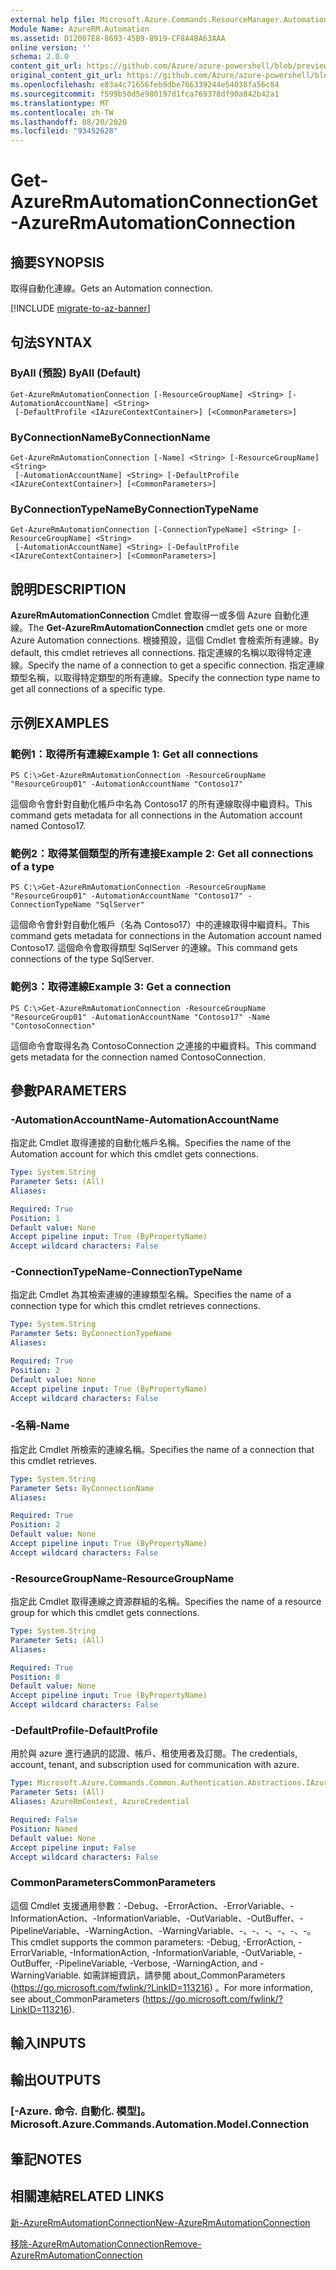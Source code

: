 ```yaml
---
external help file: Microsoft.Azure.Commands.ResourceManager.Automation.dll-Help.xml
Module Name: AzureRM.Automation
ms.assetid: D12007E8-8693-45B9-8919-CF8A4BA63AAA
online version: ''
schema: 2.0.0
content_git_url: https://github.com/Azure/azure-powershell/blob/preview/src/ResourceManager/Automation/Commands.Automation/help/Get-AzureRMAutomationConnection.md
original_content_git_url: https://github.com/Azure/azure-powershell/blob/preview/src/ResourceManager/Automation/Commands.Automation/help/Get-AzureRMAutomationConnection.md
ms.openlocfilehash: e83a4c71656feb9dbe766339244e54038fa56c84
ms.sourcegitcommit: f599b50d5e980197d1fca769378df90a842b42a1
ms.translationtype: MT
ms.contentlocale: zh-TW
ms.lasthandoff: 08/20/2020
ms.locfileid: "93452628"
---
```

# <span data-ttu-id="ebf10-101">Get-AzureRmAutomationConnection</span><span class="sxs-lookup"><span data-stu-id="ebf10-101">Get-AzureRmAutomationConnection</span></span>

## <span data-ttu-id="ebf10-102">摘要</span><span class="sxs-lookup"><span data-stu-id="ebf10-102">SYNOPSIS</span></span>
<span data-ttu-id="ebf10-103">取得自動化連線。</span><span class="sxs-lookup"><span data-stu-id="ebf10-103">Gets an Automation connection.</span></span>

[!INCLUDE [migrate-to-az-banner](../../includes/migrate-to-az-banner.md)]

## <span data-ttu-id="ebf10-104">句法</span><span class="sxs-lookup"><span data-stu-id="ebf10-104">SYNTAX</span></span>

### <span data-ttu-id="ebf10-105">ByAll (預設) </span><span class="sxs-lookup"><span data-stu-id="ebf10-105">ByAll (Default)</span></span>
```
Get-AzureRmAutomationConnection [-ResourceGroupName] <String> [-AutomationAccountName] <String>
 [-DefaultProfile <IAzureContextContainer>] [<CommonParameters>]
```

### <span data-ttu-id="ebf10-106">ByConnectionName</span><span class="sxs-lookup"><span data-stu-id="ebf10-106">ByConnectionName</span></span>
```
Get-AzureRmAutomationConnection [-Name] <String> [-ResourceGroupName] <String>
 [-AutomationAccountName] <String> [-DefaultProfile <IAzureContextContainer>] [<CommonParameters>]
```

### <span data-ttu-id="ebf10-107">ByConnectionTypeName</span><span class="sxs-lookup"><span data-stu-id="ebf10-107">ByConnectionTypeName</span></span>
```
Get-AzureRmAutomationConnection [-ConnectionTypeName] <String> [-ResourceGroupName] <String>
 [-AutomationAccountName] <String> [-DefaultProfile <IAzureContextContainer>] [<CommonParameters>]
```

## <span data-ttu-id="ebf10-108">說明</span><span class="sxs-lookup"><span data-stu-id="ebf10-108">DESCRIPTION</span></span>
<span data-ttu-id="ebf10-109">**AzureRmAutomationConnection** Cmdlet 會取得一或多個 Azure 自動化連線。</span><span class="sxs-lookup"><span data-stu-id="ebf10-109">The **Get-AzureRmAutomationConnection** cmdlet gets one or more Azure Automation connections.</span></span>
<span data-ttu-id="ebf10-110">根據預設，這個 Cmdlet 會檢索所有連線。</span><span class="sxs-lookup"><span data-stu-id="ebf10-110">By default, this cmdlet retrieves all connections.</span></span>
<span data-ttu-id="ebf10-111">指定連線的名稱以取得特定連線。</span><span class="sxs-lookup"><span data-stu-id="ebf10-111">Specify the name of a connection to get a specific connection.</span></span>
<span data-ttu-id="ebf10-112">指定連線類型名稱，以取得特定類型的所有連線。</span><span class="sxs-lookup"><span data-stu-id="ebf10-112">Specify the connection type name to get all connections of a specific type.</span></span>

## <span data-ttu-id="ebf10-113">示例</span><span class="sxs-lookup"><span data-stu-id="ebf10-113">EXAMPLES</span></span>

### <span data-ttu-id="ebf10-114">範例1：取得所有連線</span><span class="sxs-lookup"><span data-stu-id="ebf10-114">Example 1: Get all connections</span></span>
```
PS C:\>Get-AzureRmAutomationConnection -ResourceGroupName "ResourceGroup01" -AutomationAccountName "Contoso17"
```

<span data-ttu-id="ebf10-115">這個命令會針對自動化帳戶中名為 Contoso17 的所有連線取得中繼資料。</span><span class="sxs-lookup"><span data-stu-id="ebf10-115">This command gets metadata for all connections in the Automation account named Contoso17.</span></span>

### <span data-ttu-id="ebf10-116">範例2：取得某個類型的所有連接</span><span class="sxs-lookup"><span data-stu-id="ebf10-116">Example 2: Get all connections of a type</span></span>
```
PS C:\>Get-AzureRmAutomationConnection -ResourceGroupName "ResourceGroup01" -AutomationAccountName "Contoso17" -ConnectionTypeName "SqlServer"
```

<span data-ttu-id="ebf10-117">這個命令會針對自動化帳戶（名為 Contoso17）中的連線取得中繼資料。</span><span class="sxs-lookup"><span data-stu-id="ebf10-117">This command gets metadata for connections in the Automation account named Contoso17.</span></span>
<span data-ttu-id="ebf10-118">這個命令會取得類型 SqlServer 的連線。</span><span class="sxs-lookup"><span data-stu-id="ebf10-118">This command gets connections of the type SqlServer.</span></span>

### <span data-ttu-id="ebf10-119">範例3：取得連線</span><span class="sxs-lookup"><span data-stu-id="ebf10-119">Example 3: Get a connection</span></span>
```
PS C:\>Get-AzureRmAutomationConnection -ResourceGroupName "ResourceGroup01" -AutomationAccountName "Contoso17" -Name "ContosoConnection"
```

<span data-ttu-id="ebf10-120">這個命令會取得名為 ContosoConnection 之連接的中繼資料。</span><span class="sxs-lookup"><span data-stu-id="ebf10-120">This command gets metadata for the connection named ContosoConnection.</span></span>

## <span data-ttu-id="ebf10-121">參數</span><span class="sxs-lookup"><span data-stu-id="ebf10-121">PARAMETERS</span></span>

### <span data-ttu-id="ebf10-122">-AutomationAccountName</span><span class="sxs-lookup"><span data-stu-id="ebf10-122">-AutomationAccountName</span></span>
<span data-ttu-id="ebf10-123">指定此 Cmdlet 取得連接的自動化帳戶名稱。</span><span class="sxs-lookup"><span data-stu-id="ebf10-123">Specifies the name of the Automation account for which this cmdlet gets connections.</span></span>

```yaml
Type: System.String
Parameter Sets: (All)
Aliases: 

Required: True
Position: 1
Default value: None
Accept pipeline input: True (ByPropertyName)
Accept wildcard characters: False
```

### <span data-ttu-id="ebf10-124">-ConnectionTypeName</span><span class="sxs-lookup"><span data-stu-id="ebf10-124">-ConnectionTypeName</span></span>
<span data-ttu-id="ebf10-125">指定此 Cmdlet 為其檢索連線的連線類型名稱。</span><span class="sxs-lookup"><span data-stu-id="ebf10-125">Specifies the name of a connection type for which this cmdlet retrieves connections.</span></span>

```yaml
Type: System.String
Parameter Sets: ByConnectionTypeName
Aliases: 

Required: True
Position: 2
Default value: None
Accept pipeline input: True (ByPropertyName)
Accept wildcard characters: False
```

### <span data-ttu-id="ebf10-126">-名稱</span><span class="sxs-lookup"><span data-stu-id="ebf10-126">-Name</span></span>
<span data-ttu-id="ebf10-127">指定此 Cmdlet 所檢索的連線名稱。</span><span class="sxs-lookup"><span data-stu-id="ebf10-127">Specifies the name of a connection that this cmdlet retrieves.</span></span>

```yaml
Type: System.String
Parameter Sets: ByConnectionName
Aliases: 

Required: True
Position: 2
Default value: None
Accept pipeline input: True (ByPropertyName)
Accept wildcard characters: False
```

### <span data-ttu-id="ebf10-128">-ResourceGroupName</span><span class="sxs-lookup"><span data-stu-id="ebf10-128">-ResourceGroupName</span></span>
<span data-ttu-id="ebf10-129">指定此 Cmdlet 取得連線之資源群組的名稱。</span><span class="sxs-lookup"><span data-stu-id="ebf10-129">Specifies the name of a resource group for which this cmdlet gets connections.</span></span>

```yaml
Type: System.String
Parameter Sets: (All)
Aliases: 

Required: True
Position: 0
Default value: None
Accept pipeline input: True (ByPropertyName)
Accept wildcard characters: False
```

### <span data-ttu-id="ebf10-130">-DefaultProfile</span><span class="sxs-lookup"><span data-stu-id="ebf10-130">-DefaultProfile</span></span>
<span data-ttu-id="ebf10-131">用於與 azure 進行通訊的認證、帳戶、租使用者及訂閱。</span><span class="sxs-lookup"><span data-stu-id="ebf10-131">The credentials, account, tenant, and subscription used for communication with azure.</span></span>

```yaml
Type: Microsoft.Azure.Commands.Common.Authentication.Abstractions.IAzureContextContainer
Parameter Sets: (All)
Aliases: AzureRmContext, AzureCredential

Required: False
Position: Named
Default value: None
Accept pipeline input: False
Accept wildcard characters: False
```

### <span data-ttu-id="ebf10-132">CommonParameters</span><span class="sxs-lookup"><span data-stu-id="ebf10-132">CommonParameters</span></span>
<span data-ttu-id="ebf10-133">這個 Cmdlet 支援通用參數：-Debug、-ErrorAction、-ErrorVariable、-InformationAction、-InformationVariable、-OutVariable、-OutBuffer、-PipelineVariable、-WarningAction、-WarningVariable、-、-、-、-、-、-。</span><span class="sxs-lookup"><span data-stu-id="ebf10-133">This cmdlet supports the common parameters: -Debug, -ErrorAction, -ErrorVariable, -InformationAction, -InformationVariable, -OutVariable, -OutBuffer, -PipelineVariable, -Verbose, -WarningAction, and -WarningVariable.</span></span> <span data-ttu-id="ebf10-134">如需詳細資訊，請參閱 about_CommonParameters (https://go.microsoft.com/fwlink/?LinkID=113216) 。</span><span class="sxs-lookup"><span data-stu-id="ebf10-134">For more information, see about_CommonParameters (https://go.microsoft.com/fwlink/?LinkID=113216).</span></span>

## <span data-ttu-id="ebf10-135">輸入</span><span class="sxs-lookup"><span data-stu-id="ebf10-135">INPUTS</span></span>

## <span data-ttu-id="ebf10-136">輸出</span><span class="sxs-lookup"><span data-stu-id="ebf10-136">OUTPUTS</span></span>

### <span data-ttu-id="ebf10-137">[-Azure. 命令. 自動化. 模型]。</span><span class="sxs-lookup"><span data-stu-id="ebf10-137">Microsoft.Azure.Commands.Automation.Model.Connection</span></span>

## <span data-ttu-id="ebf10-138">筆記</span><span class="sxs-lookup"><span data-stu-id="ebf10-138">NOTES</span></span>

## <span data-ttu-id="ebf10-139">相關連結</span><span class="sxs-lookup"><span data-stu-id="ebf10-139">RELATED LINKS</span></span>

[<span data-ttu-id="ebf10-140">新-AzureRmAutomationConnection</span><span class="sxs-lookup"><span data-stu-id="ebf10-140">New-AzureRmAutomationConnection</span></span>](./New-AzureRMAutomationConnection.md)

[<span data-ttu-id="ebf10-141">移除-AzureRmAutomationConnection</span><span class="sxs-lookup"><span data-stu-id="ebf10-141">Remove-AzureRmAutomationConnection</span></span>](./Remove-AzureRMAutomationConnection.md)


